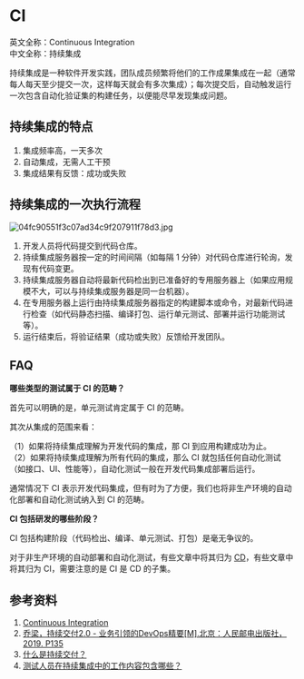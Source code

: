 
# CI

英文全称：Continuous Integration  
中文全称：持续集成

持续集成是一种软件开发实践，团队成员频繁将他们的工作成果集成在一起（通常每人每天至少提交一次，这样每天就会有多次集成）；每次提交后，自动触发运行一次包含自动化验证集的构建任务，以便能尽早发现集成问题。

## 持续集成的特点

1. 集成频率高，一天多次
1. 自动集成，无需人工干预
1. 集成结果有反馈：成功或失败

## 持续集成的一次执行流程

![04fc90551f3c07ad34c9f207911f78d3.jpg](https://img.liyunx.com/2020/04fc90551f3c07ad34c9f207911f78d3.jpg)

1. 开发人员将代码提交到代码仓库。
1. 持续集成服务器按一定的时间间隔（如每隔 1 分钟）对代码仓库进行轮询，发现有代码变更。
1. 持续集成服务器自动将最新代码检出到已准备好的专用服务器上（如果应用规模不大，可以与持续集成服务器是同一台机器）。
1. 在专用服务器上运行由持续集成服务器指定的构建脚本或命令，对最新代码进行检查（如代码静态扫描、编译打包、运行单元测试、部署并运行功能测试等）。
1. 运行结束后，将验证结果（成功或失败）反馈给开发团队。

## FAQ

**哪些类型的测试属于 CI 的范畴？**

首先可以明确的是，单元测试肯定属于 CI 的范畴。

其次从集成的范围来看：

（1）如果将持续集成理解为开发代码的集成，那 CI 到应用构建成功为止。  
（2）如果将持续集成理解为所有代码的集成，那么 CI 就包括任何自动化测试（如接口、UI、性能等），自动化测试一般在开发代码集成部署后运行。

通常情况下 CI 表示开发代码集成，但有时为了方便，我们也将非生产环境的自动化部署和自动化测试纳入到 CI 的范畴。

**CI 包括研发的哪些阶段？**

CI 包括构建阶段（代码检出、编译、单元测试、打包）是毫无争议的。

对于非生产环境的自动部署和自动化测试，有些文章中将其归为 [CD](c/CD.md)，有些文章中将其归为 CI，需要注意的是 CI 是 CD 的子集。

## 参考资料

1. [Continuous Integration](https://www.martinfowler.com/articles/continuousIntegration.html)
1. [乔梁，持续交付2.0 - 业务引领的DevOps精要[M].北京：人民邮电出版社，2019. P135](https://book.douban.com/subject/30419555/)
1. [什么是持续交付？](https://amazonaws-china.com/cn/devops/continuous-delivery/)
1. [测试人员在持续集成中的工作内容包含哪些？](https://www.cnblogs.com/yunxiao2016/p/5783943.html)